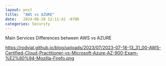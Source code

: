 ```yaml
---
layout: post
title:  "AWS vs AZURE"
date:   2024-06-28 12:11:42 -0700
categories: Security
---
```


Main Services Differences between AWS vs AZURE

https://rodvial.github.io/blog/uploads/2023/07/2023-07-18-13_31_00-AWS-Certified-Cloud-Practitioner-vs-Microsoft-Azure-AZ-900-Exam-%E2%80%94-Mozilla-Firefo.png
